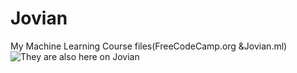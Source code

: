 # Jovian
My Machine Learning Course files(FreeCodeCamp.org &amp;Jovian.ml)
![They are also here on Jovian](https://jovian.ml/charitarthchugh)
